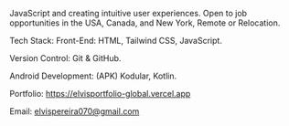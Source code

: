 JavaScript and creating intuitive user experiences. Open to job opportunities in the USA, Canada, and New York, Remote or Relocation.

Tech Stack: Front-End: HTML, Tailwind CSS, JavaScript.

Version Control: Git & GitHub.

Android Development: (APK) Kodular, Kotlin.

Portfolio: https://elvisportfolio-global.vercel.app

Email: elvispereira070@gmail.com
